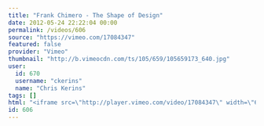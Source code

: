 ```yaml
---
title: "Frank Chimero - The Shape of Design"
date: 2012-05-24 22:22:04 00:00
permalink: /videos/606
source: "https://vimeo.com/17084347"
featured: false
provider: "Vimeo"
thumbnail: "http://b.vimeocdn.com/ts/105/659/105659173_640.jpg"
user:
  id: 670
  username: "ckerins"
  name: "Chris Kerins"
tags: []
html: "<iframe src=\"http://player.vimeo.com/video/17084347\" width=\"640\" height=\"360\" frameborder=\"0\" webkitallowfullscreen mozallowfullscreen allowfullscreen></iframe>"
id: 606
---
```


